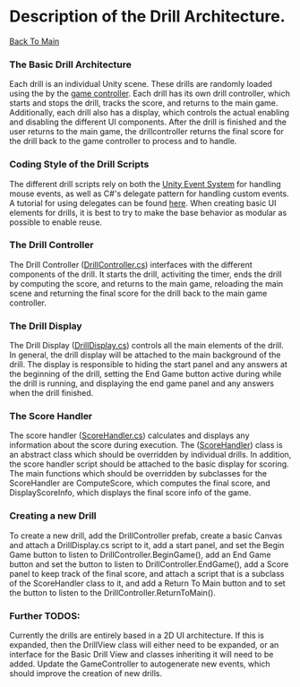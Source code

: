 # Description of the Drill Architecture.
[Back To Main](/README.md)

### The Basic Drill Architecture
Each drill is an individual Unity scene. These drills are randomly loaded using the by the
[game controller](./Documents/GameControllerDescription.md). Each drill has its own drill controller, which starts and
stops the drill, tracks the score, and returns to the main game. Additionally, each drill also has a display, which
controls the actual enabling and disabling the different UI components. After the drill is finished and the user
returns to the main game, the drillcontroller returns the final score for the drill back to the game controller to
process and to handle.

### Coding Style of the Drill Scripts
The different drill scripts rely on both the [Unity Event System](https://docs.unity3d.com/Manual/EventSystem.html) for handling
mouse events, as well as C#'s delegate pattern for handling custom events. A tutorial for using delegates can be found
[here](https://docs.microsoft.com/en-us/dotnet/csharp/delegates-events). When creating basic UI elements for drills, it is best
to try to make the base behavior as modular as possible to enable reuse.

### The Drill Controller
The Drill Controller ([DrillController.cs](./Assets/Scripts/Drills/DrillController.cs)) interfaces with the different components of
the drill. It starts the drill, activiting the timer, ends the drill by computing the score, and returns to the main game, reloading
the main scene and returning the final score for the drill back to the main game controller.

### The Drill Display
The Drill Display ([DrillDisplay.cs](./Assets/Scripts/Drills/DrillDisplay.cs)) controls all the main elements of the drill. In general,
the drill display will be attached to the main background of the drill. The display is responsible to hiding the start panel and any
answers at the beginning of the drill, setting the End Game button active during while the drill is running, and displaying the end game
panel and any answers when the drill finished.

### The Score Handler
The score handler ([ScoreHandler.cs](./Assets/Scripts/Drills/Scoring/ScoreHandler.cs)) calculates and displays any information about
the score during execution. The ([ScoreHandler](./Assets/Scripts/Drills/Scoring/ScoreHandler.cs)) class is an abstract class which
should be overridden by individual drills. In addition, the score handler script should be attached to the basic display for scoring.
The main functions which should be overridden by subclasses for the ScoreHandler are ComputeScore, which computes the final score,
and DisplayScoreInfo, which displays the final score info of the game.

### Creating a new Drill
To create a new drill, add the DrillController prefab, create a basic Canvas and attach a DrillDisplay.cs script to it, add a start
panel, and set the Begin Game button to listen to DrillController.BeginGame(), add an End Game button and set the button to listen
to DrillController.EndGame(), add a Score panel to keep track of the final score, and attach a script that is a subclass of the
ScoreHandler class to it, and add a Return To Main button and to set the button to listen to the DrillController.ReturnToMain().

### Further TODOS:
Currently the drills are entirely based in a 2D UI architecture. If this is expanded, then the DrillView class will either need to
be expanded, or an interface for the Basic Drill View and classes inheriting it will need to be added. Update the GameController to
autogenerate new events, which should improve the creation of new drills.
